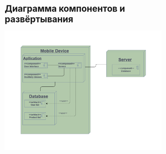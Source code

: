# Диаграмма компонентов и развёртывания  

![Диаграмма компонентов и развёртывания](https://github.com/alwayswnnasleep/ZedkaShop/blob/master/docs/Diagrams/images/DeploymentDiagram.png) 